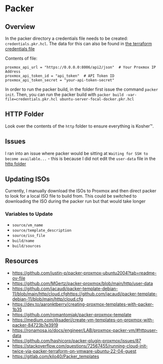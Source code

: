 # Packer

## Overview

In the packer directory a credentials file needs to be created: `credentials.pkr.hcl`. The data for this can also be found in [the terraform credentials file](../terraform/proxmox/credentials.auto.tfvars)

Contents of file:

```hcl
proxmox_api_url = "https://0.0.0.0:8006/api2/json"  # Your Proxmox IP Address
proxmox_api_token_id = "api_token"  # API Token ID
proxmox_api_token_secret = "your-api-token-secret"
```

In order to run the packer build, in the folder first issue the command `packer init`. Then, you can run the packer build with `packer build -var-file=credentials.pkr.hcl ubuntu-server-focal-docker.pkr.hcl`

## HTTP Folder

Look over the contents of the `http` folder to ensure everything is Kosher:tm:.

## Issues

I ran into an issue where packer would be sitting at `Waiting for SSH to become available...` - this is because I did not edit the `user-data` file in the [http folder](./http/user-data)

## Updating ISOs

Currently, I manually download the ISOs to Proxmox and then direct packer to look for a local ISO file to build from. This could be switched to downloading the ISO during the packer run but that would take longer

### Variables to Update

- `source/vm_name`
- `source/template_description`
- `source/iso_file`
- `build/name`
- `build/sources`

## Resources

- <https://github.com/justin-p/packer-proxmox-ubuntu2004?tab=readme-ov-file>
- <https://github.com/MGertz/packer-proxmox/blob/main/http/user-data>
- <https://github.com/jacaudi/packer-template-debian-11/blob/main/http/cloud.cfghttps://github.com/jacaudi/packer-template-debian-11/blob/main/http/cloud.cfg>
- <https://dev.to/aaronktberry/creating-proxmox-templates-with-packer-1b35>
- <https://github.com/romantomjak/packer-proxmox-template>
- <https://medium.com/@saderi/create-vm-templates-on-proxmox-with-packer-84723b7e3919>
- <https://ronamosa.io/docs/engineer/LAB/proxmox-packer-vm/#httpuser-data>
- <https://github.com/hashicorp/packer-plugin-proxmox/issues/87>
- <https://stackoverflow.com/questions/72567455/running-cloud-init-twice-via-packer-terraform-on-vmware-ubuntu-22-04-guest>
- <https://gitlab.com/kilo40/Packer_templates>
